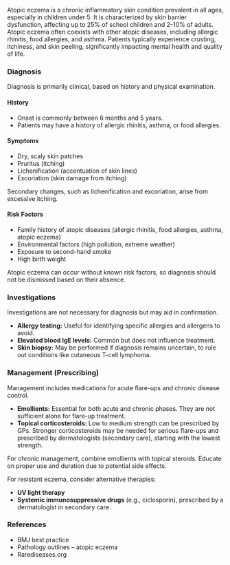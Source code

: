 Atopic eczema is a chronic inflammatory skin condition prevalent in all ages, especially in children under 5. It is characterized by skin barrier dysfunction, affecting up to 25% of school children and 2-10% of adults. Atopic eczema often coexists with other atopic diseases, including allergic rhinitis, food allergies, and asthma. Patients typically experience crusting, itchiness, and skin peeling, significantly impacting mental health and quality of life.

### Diagnosis

Diagnosis is primarily clinical, based on history and physical examination.

#### History
- Onset is commonly between 6 months and 5 years.
- Patients may have a history of allergic rhinitis, asthma, or food allergies.

#### Symptoms
- Dry, scaly skin patches
- Pruritus (itching)
- Lichenification (accentuation of skin lines)
- Excoriation (skin damage from itching)

Secondary changes, such as lichenification and excoriation, arise from excessive itching.

#### Risk Factors
- Family history of atopic diseases (allergic rhinitis, food allergies, asthma, atopic eczema)
- Environmental factors (high pollution, extreme weather)
- Exposure to second-hand smoke
- High birth weight

Atopic eczema can occur without known risk factors, so diagnosis should not be dismissed based on their absence.

### Investigations

Investigations are not necessary for diagnosis but may aid in confirmation.

- **Allergy testing:** Useful for identifying specific allergies and allergens to avoid.
- **Elevated blood IgE levels:** Common but does not influence treatment.
- **Skin biopsy:** May be performed if diagnosis remains uncertain, to rule out conditions like cutaneous T-cell lymphoma.

### Management (Prescribing)

Management includes medications for acute flare-ups and chronic disease control.

- **Emollients:** Essential for both acute and chronic phases. They are not sufficient alone for flare-up treatment.
- **Topical corticosteroids:** Low to medium strength can be prescribed by GPs. Stronger corticosteroids may be needed for serious flare-ups and prescribed by dermatologists (secondary care), starting with the lowest strength.
  
For chronic management, combine emollients with topical steroids. Educate on proper use and duration due to potential side effects.

For resistant eczema, consider alternative therapies:
- **UV light therapy**
- **Systemic immunosuppressive drugs** (e.g., ciclosporin), prescribed by a dermatologist in secondary care.

### References
- BMJ best practice
- Pathology outlines – atopic eczema
- Rarediseases.org